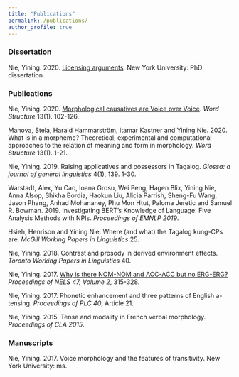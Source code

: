 ```yaml
---
title: "Publications"
permalink: /publications/
author_profile: true
---
```


### Dissertation

Nie, Yining. 2020. [Licensing arguments](http://yiningnie.github.io/publication/Nie-2020-Licensing-arguments). New York University: PhD dissertation.

### Publications

Nie, Yining. 2020. [Morphological causatives are Voice over Voice](/publication/Nie-2020-Morphological-causatives). <i>Word Structure</i> 13(1). 102-126.

Manova, Stela, Harald Hammarström, Itamar Kastner and Yining Nie. 2020. What is in a morpheme? Theoretical, experimental and computational approaches to the relation of meaning and form in morphology. <i>Word Structure</i> 13(1). 1-21.

Nie, Yining. 2019. Raising applicatives and possessors in Tagalog. <i>Glossa: a journal of general linguistics</i> 4(1), 139. 1-30.

Warstadt, Alex, Yu Cao, Ioana Grosu, Wei Peng, Hagen Blix, Yining Nie, Anna Alsop, Shikha Bordia, Haokun Liu, Alicia Parrish, Sheng-Fu Wang, Jason Phang, Anhad Mohananey, Phu Mon Htut, Paloma Jeretic and Samuel R. Bowman. 2019. Investigating BERT’s Knowledge of Language: Five Analysis Methods with NPIs. <i>Proceedings of EMNLP 2019</i>.

Hsieh, Henrison and Yining Nie. Where (and what) the Tagalog kung-CPs are. <i>McGill Working Papers in Linguistics</i> 25.

Nie, Yining. 2018. Contrast and prosody in derived environment effects. <i>Toronto Working Papers in Linguistics</i> 40.

Nie, Yining. 2017. [Why is there NOM-NOM and ACC-ACC but no ERG-ERG?](/publication/Nie-2017-ERG-ERG) <i>Proceedings of NELS 47, Volume 2</i>, 315-328.

Nie, Yining. 2017. Phonetic enhancement and three patterns of English a-tensing. <i>Proceedings of PLC 40</i>, Article 21.

Nie, Yining. 2015. Tense and modality in French verbal morphology. <i>Proceedings of CLA 2015</i>.

### Manuscripts

Nie, Yining. 2017. Voice morphology and the features of transitivity. New York University: ms.

